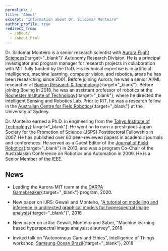 ```yaml
---
permalink: /
title: "About"
excerpt: "Information about Dr. Sildomar Monteiro"
author_profile: true
redirect_from: 
  - /about/
  - /about.html
---
```


Dr. Sildomar Monteiro is a senior research scientist with [Aurora Flight Sciences](http://www.aurora.aero/){:target="_blank"}' Autonomy Research Division. He is a principal investigator and program manager for research projects in collaboration with MIT fully funded by the DoD. His technical expertise is in artificial intelligence, machine learning, computer vision, and robotics, areas he has been researching since 2001. Before joining Aurora, he was a senior AI/ML researcher at [Boeing Research & Technology](https://www.boeing.com/innovation/){:target="_blank"}. Before joining Boeing in 2018, he was an assistant professor of robotics at the [Rochester Institute of Technology](https://www.rit.edu/kgcoe/electrical/){:target="_blank"}, where he directed the Intelligent Sensing and Robotics Lab. Prior to RIT, he was a research fellow in the [Australian Centre for Field Robotics](https://sydney.edu.au/engineering/our-research/robotics-and-intelligent-systems/australian-centre-for-field-robotics.html){:target="_blank"} at the University of Sydney.

Dr. Monteiro earned a Ph.D. in engineering from the [Tokyo Institute of Technology](https://www.titech.ac.jp/english/){:target="_blank"}. He went on to earn a prestigious Japan Society for the Promotion of Science (JSPS) Postdoctoral Fellowship in 2007. He has published over 60 peer-reviewed papers in academic journals and conferences. He served as a Guest Editor of the [Journal of Field Robotics](https://onlinelibrary.wiley.com/journal/15564967){:target="_blank"} in 2013, and was a program Co-Chair of the Australasian Conference on Robotics and Automation in 2009. He is a Senior Member of the IEEE.

## News

* Leading the Aurora-MIT team at the [DARPA Gamebreaker](https://www.darpa.mil/news-events/2020-05-13){:target="_blank"} program, 2020.

* New paper on IJRS: Gewali and Monteiro, "[A tutorial on modelling and inference in undirected graphical models for hyperspectral image analysis](https://www.tandfonline.com/doi/abs/10.1080/01431161.2018.1465614){:target="_blank"}", 2018

* New paper on arXiv: Gewali, Monteiro and Saber, "Machine learning based hyperspectral image analysis: a survey", 2018

* Invited talk on "Autonomous Cars and Ethics", Intelligence of Things workshop, [Samsung Ocean Brazil](http://oceanbrasil.com/){:target="_blank"}, 2018
